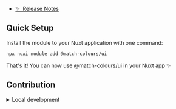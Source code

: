 <!--
Get your module up and running quickly.

Find and replace all on all files (CMD+SHIFT+F):
- Name: UI for Match Colours
- Package name: @match-colours/ui
- Description: It's module for Match Colours UI
-->

- [✨ &nbsp;Release Notes](/CHANGELOG.md)
  <!-- - [🏀 Online playground](https://stackblitz.com/github/match-colours/@match-colours/ui?file=playground%2Fapp.vue) -->
  <!-- - [📖 &nbsp;Documentation](https://example.com) -->

## Quick Setup

Install the module to your Nuxt application with one command:

```bash
npx nuxi module add @match-colours/ui
```

That's it! You can now use @match-colours/ui in your Nuxt app ✨

## Contribution

<details>
  <summary>Local development</summary>
  
  ```bash
  # Install dependencies
  npm install
  
  # Generate type stubs
  npm run dev:prepare
  
  # Develop with the playground
  npm run dev
  
  # Build the playground
  npm run dev:build
  
  # Run ESLint
  npm run lint
  
  # Run Vitest
  npm run test
  npm run test:watch
  
  # Release new version
  npm run release
  ```

</details>

<!-- Badges -->

[npm-version-src]: https://img.shields.io/npm/v/@match-colours/ui/latest.svg?style=flat&colorA=020420&colorB=00DC82
[npm-version-href]: https://npmjs.com/package/@match-colours/ui
[npm-downloads-src]: https://img.shields.io/npm/dm/@match-colours/ui.svg?style=flat&colorA=020420&colorB=00DC82
[npm-downloads-href]: https://npmjs.com/package/@match-colours/ui
[license-src]: https://img.shields.io/npm/l/@match-colours/ui.svg?style=flat&colorA=020420&colorB=00DC82
[license-href]: https://npmjs.com/package/@match-colours/ui
[nuxt-src]: https://img.shields.io/badge/Nuxt-020420?logo=nuxt.js
[nuxt-href]: https://nuxt.com
